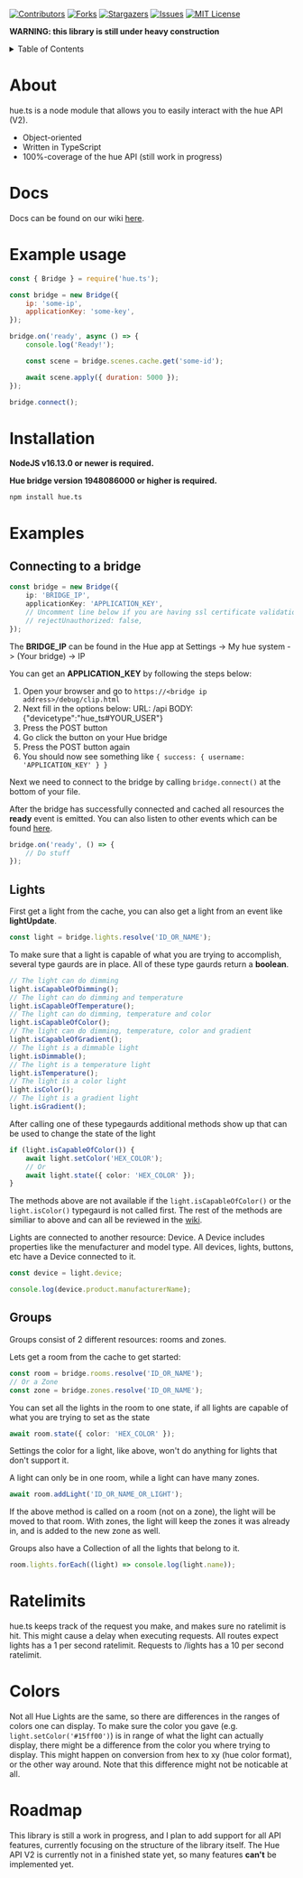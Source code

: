 [![Contributors][contributors-shield]][contributors-url]
[![Forks][forks-shield]][forks-url]
[![Stargazers][stars-shield]][stars-url]
[![Issues][issues-shield]][issues-url]
[![MIT License][license-shield]][license-url]

**WARNING: this library is still under heavy construction**

<details>
  <summary>Table of Contents</summary>
  <ol>
    <li>
      <a href="#About">About</a>
    </li>
    <li>
      <a href="#example-usage">Example usage</a>
    </li>
    <li>
      <a href="#installation">Installation</a>
    </li>
    <li>
      <a href="#docs">Docs</a>
    </li>
    <li>
      <a href="#examples">Examples</a>
    </li>
    <li>
      <a href="#rate-limits">Ratelimits</a>
    </li>
    <li>
      <a href="#roadmap">Roadmap</a>
    </li>
  </ol>
</details>

# About

hue.ts is a node module that allows you to easily interact with the hue API (V2).

- Object-oriented
- Written in TypeScript
- 100%-coverage of the hue API (still work in progress)

# Docs

Docs can be found on our wiki [here][wiki-url].

# Example usage

```js
const { Bridge } = require('hue.ts');

const bridge = new Bridge({
	ip: 'some-ip',
	applicationKey: 'some-key',
});

bridge.on('ready', async () => {
	console.log('Ready!');

	const scene = bridge.scenes.cache.get('some-id');

	await scene.apply({ duration: 5000 });
});

bridge.connect();
```

# Installation

**NodeJS v16.13.0 or newer is required.**

**Hue bridge version 1948086000 or higher is required.**

```shell
npm install hue.ts
```

# Examples

## Connecting to a bridge

```ts
const bridge = new Bridge({
	ip: 'BRIDGE_IP',
	applicationKey: 'APPLICATION_KEY',
	// Uncomment line below if you are having ssl certificate validation issues
	// rejectUnauthorized: false,
});
```

The **BRIDGE_IP** can be found in the Hue app at Settings -> My hue system -> (Your bridge) -> IP

You can get an **APPLICATION_KEY** by following the steps below:

1. Open your browser and go to `https://<bridge ip address>/debug/clip.html`
2. Next fill in the options below:
   URL: /api
   BODY: {"devicetype":"hue_ts#YOUR_USER"}
3. Press the POST button
4. Go click the button on your Hue bridge
5. Press the POST button again
6. You should now see something like `{ success: { username: 'APPLICATION_KEY' } }`

Next we need to connect to the bridge by calling `bridge.connect()` at the bottom of your file.

After the bridge has successfully connected and cached all resources the **ready** event is emitted. You can also listen to other events which can be found [here](https://github.com/S222em/hue.ts/wiki/BridgeEvents).

```ts
bridge.on('ready', () => {
	// Do stuff
});
```

## Lights

First get a light from the cache, you can also get a light from an event like **lightUpdate**.

```ts
const light = bridge.lights.resolve('ID_OR_NAME');
```

To make sure that a light is capable of what you are trying to accomplish, several type gaurds are in place. All of these type gaurds return a **boolean**.

```ts
// The light can do dimming
light.isCapableOfDimming();
// The light can do dimming and temperature
light.isCapableOfTemperature();
// The light can do dimming, temperature and color
light.isCapableOfColor();
// The light can do dimming, temperature, color and gradient
light.isCapableOfGradient();
// The light is a dimmable light
light.isDimmable();
// The light is a temperature light
light.isTemperature();
// The light is a color light
light.isColor();
// The light is a gradient light
light.isGradient();
```

After calling one of these typegaurds additional methods show up that can be used to change the state of the light

```ts
if (light.isCapableOfColor()) {
	await light.setColor('HEX_COLOR');
	// Or
	await light.state({ color: 'HEX_COLOR' });
}
```

The methods above are not available if the `light.isCapableOfColor()` or the `light.isColor()` typegaurd is not called first. The rest of the methods are similiar to above and can all be reviewed in the [wiki][wiki-url].

Lights are connected to another resource: Device. A Device includes properties like the menufacturer and model type. All devices, lights, buttons, etc have a Device connected to it.

```ts
const device = light.device;

console.log(device.product.manufacturerName);
```

## Groups

Groups consist of 2 different resources: rooms and zones.

Lets get a room from the cache to get started:

```ts
const room = bridge.rooms.resolve('ID_OR_NAME');
// Or a Zone
const zone = bridge.zones.resolve('ID_OR_NAME');
```

You can set all the lights in the room to one state, if all lights are capable of what you are trying to set as the state

```ts
await room.state({ color: 'HEX_COLOR' });
```

Settings the color for a light, like above, won't do anything for lights that don't support it.

A light can only be in one room, while a light can have many zones.

```ts
await room.addLight('ID_OR_NAME_OR_LIGHT');
```

If the above method is called on a room (not on a zone), the light will be moved to that room. With zones, the light will keep the zones it was already in, and is added to the new zone as well.

Groups also have a Collection of all the lights that belong to it.

```ts
room.lights.forEach((light) => console.log(light.name));
```

# Ratelimits

hue.ts keeps track of the request you make, and makes sure no ratelimit is hit. This might cause a delay when executing requests. All routes expect lights has a 1 per second ratelimit. Requests to /lights has a 10 per second ratelimit.

# Colors

Not all Hue Lights are the same, so there are differences in the ranges of colors one can display. To make sure the color you gave (e.g. `light.setColor('#15ff00')`) is in range of what the light can actually display, there might be a difference from the color you where trying to display. This might happen on conversion from hex to xy (hue color format), or the other way around. Note that this difference might not be noticable at all.

# Roadmap

This library is still a work in progress, and I plan to add support for all API features, currently focusing on the structure of the library itself. The Hue API V2 is currently
not in a finished state yet, so many features **can't** be implemented yet.

[contributors-shield]: https://img.shields.io/github/contributors/S222em/hue.js.svg?style=for-the-badge
[contributors-url]: https://github.com/S222em/hue.js/graphs/contributors
[forks-shield]: https://img.shields.io/github/forks/S222em/hue.js.svg?style=for-the-badge
[forks-url]: https://github.com/S222em/hue.js/network/members
[stars-shield]: https://img.shields.io/github/stars/S222em/hue.js.svg?style=for-the-badge
[stars-url]: https://github.com/S222em/hue.js/stargazers
[issues-shield]: https://img.shields.io/github/issues/S222em/hue.js.svg?style=for-the-badge
[issues-url]: https://github.com/S222em/hue.js/issues
[license-shield]: https://img.shields.io/github/license/S222em/hue.js.svg?style=for-the-badge
[license-url]: https://github.com/S222em/hue.js/blob/master/LICENSE.txt
[wiki-url]: https://github.com/S222em/hue.ts/wiki
